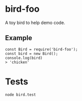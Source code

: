 # bird-foo

A toy bird to help demo code.

## Example

```
const Bird = require('bird-foo');
const bird = new Bird();
console.log(bird)
> 'chicken'
```

# Tests

```
node bird.test
```
